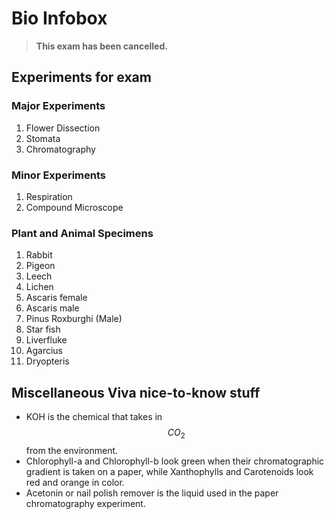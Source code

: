 # Bio Infobox

> **This exam has been cancelled.**

## Experiments for exam

### Major Experiments

1. Flower Dissection
2. Stomata
3. Chromatography

### Minor Experiments

1. Respiration
2. Compound Microscope

### Plant and Animal Specimens

1. Rabbit
2. Pigeon
3. Leech
4. Lichen
5. Ascaris female
6. Ascaris male
7. Pinus Roxburghi (Male)
8. Star fish
9. Liverfluke
10. Agarcius
11. Dryopteris

## Miscellaneous Viva nice-to-know stuff

* KOH is the chemical that takes in $$CO_2$$from the environment.
* Chlorophyll-a and Chlorophyll-b look green when their chromatographic gradient is taken on a paper, while Xanthophylls and Carotenoids look red and orange in color.
* Acetonin or nail polish remover is the liquid used in the paper chromatography experiment.
